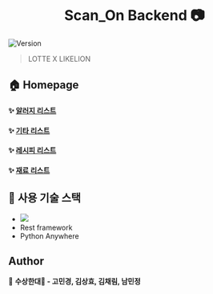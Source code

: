 <h1 align="center"> Scan_On Backend 📷 </h1>
<p>
  <img alt="Version" src="https://img.shields.io/badge/version-0.1.0-blue.svg?cacheSeconds=2592000" />
</p>

> LOTTE X LIKELION 

## 🏠 Homepage
#### ✨ [알러지 리스트](http://runanam.pythonanywhere.com/allergy/)
#### ✨ [기타 리스트](http://runanam.pythonanywhere.com/allergy/)
#### ✨ [레시피 리스트](http://runanam.pythonanywhere.com/food/receipe/)
#### ✨ [재료 리스트](http://runanam.pythonanywhere.com/ingredient/)

## 🐶 사용 기술 스택
- <img src="https://img.shields.io/badge/django%20-%23092E20.svg?&style=for-the-badge&logo=django&logoColor=white"/>
- Rest framework
- Python Anywhere

## Author

👤 **수상한대🦁 - 고민경, 김상효, 김채림, 남민정**
